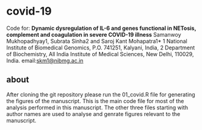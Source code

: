 # covid-19
Code for: **Dynamic dysregulation of IL-6 and genes functional in NETosis, complement and coagulation in severe COVID-19 illness**
            Samanwoy Mukhopadhyay1, Subrata Sinha2 and Saroj Kant Mohapatra1*
    1 National Institute of Biomedical Genomics, P.O. 741251, Kalyani, India,
    2 Department of Biochemistry, All India Institute of Medical Sciences, New Delhi, 110029, India.
    email:skm1@nibmg.ac.in
## about
After cloning the git repository please run the 01_covid.R file for generating the figures of the manuscript. This is the main code file for most of the analysis performed in this manuscript.
The other three files starting with author names are used to analyse and genrate figures relevant to the manuscript. 







